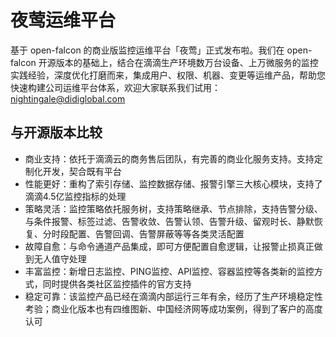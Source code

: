 # 夜莺运维平台

基于 open-falcon 的商业版监控运维平台「夜莺」正式发布啦。我们在 open-falcon 开源版本的基础上，结合在滴滴生产环境数万台设备、上万微服务的监控实践经验，深度优化打磨而来，集成用户、权限、机器、变更等运维产品，帮助您快速构建公司运维平台体系，欢迎大家联系我们试用： nightingale@didiglobal.com


## 与开源版本比较

- 商业支持：依托于滴滴云的商务售后团队，有完善的商业化服务支持。支持定制化开发，契合既有平台
- 性能更好：重构了索引存储、监控数据存储、报警引擎三大核心模块，支持了滴滴4.5亿监控指标的处理
- 策略灵活：监控策略依托服务树，支持策略继承、节点排除，支持告警分级、与条件报警、标签过滤、告警收敛、告警认领、告警升级、留观时长、静默恢复、分时段配置、告警回调、告警屏蔽等等各类灵活配置
- 故障自愈：与命令通道产品集成，即可方便配置自愈逻辑，让报警止损真正做到无人值守处理
- 丰富监控：新增日志监控、PING监控、API监控、容器监控等各类新的监控方式，同时提供各类社区监控插件的官方支持
- 稳定可靠：该监控产品已经在滴滴内部运行三年有余，经历了生产环境稳定性考验；商业化版本也有四维图新、中国经济网等成功案例，得到了客户的高度认可
